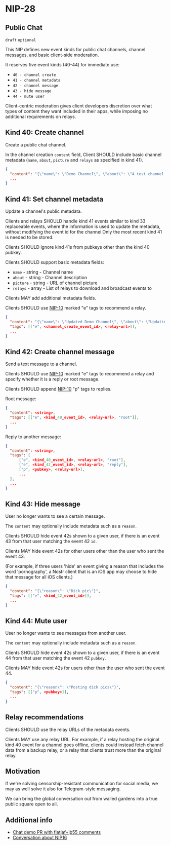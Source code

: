 
NIP-28
======

Public Chat
-----------

`draft` `optional`

This NIP defines new event kinds for public chat channels, channel messages, and basic client-side moderation.

It reserves five event kinds (40-44) for immediate use:

- `40 - channel create`
- `41 - channel metadata`
- `42 - channel message`
- `43 - hide message`
- `44 - mute user`

Client-centric moderation gives client developers discretion over what types of content they want included in their apps, while imposing no additional requirements on relays.

## Kind 40: Create channel

Create a public chat channel.

In the channel creation `content` field, Client SHOULD include basic channel metadata (`name`, `about`, `picture` and `relays` as specified in kind 41).

```json
{
  "content": "{\"name\": \"Demo Channel\", \"about\": \"A test channel.\", \"picture\": \"https://placekitten.com/200/200\", \"relays\": [\"wss://nos.lol\", \"wss://nostr.mom\"]}",
  ...
}
```


## Kind 41: Set channel metadata

Update a channel's public metadata.

Clients and relays SHOULD handle kind 41 events similar to kind 33 replaceable events, where the information is used to update the metadata, without modifying the event id for the channel.Only the most recent kind 41 is needed to be stored.

Clients SHOULD ignore kind 41s from pubkeys other than the kind 40 pubkey.

Clients SHOULD support basic metadata fields:

- `name` - string - Channel name
- `about` - string - Channel description
- `picture` - string - URL of channel picture
- `relays` - array - List of relays to download and broadcast events to

Clients MAY add additional metadata fields.

Clients SHOULD use [NIP-10](10.md) marked "e" tags to recommend a relay.

```json
{
  "content": "{\"name\": \"Updated Demo Channel\", \"about\": \"Updating a test channel.\", \"picture\": \"https://placekitten.com/201/201\", \"relays\": [\"wss://nos.lol\", \"wss://nostr.mom\"]}",
  "tags": [["e", <channel_create_event_id>, <relay-url>]],
  ...
}
```


## Kind 42: Create channel message

Send a text message to a channel.

Clients SHOULD use [NIP-10](10.md) marked "e" tags to recommend a relay and specify whether it is a reply or root message.

Clients SHOULD append [NIP-10](10.md) "p" tags to replies.

Root message:

```json
{
  "content": <string>,
  "tags": [["e", <kind_40_event_id>, <relay-url>, "root"]],
  ...
}
```

Reply to another message:

```json
{
  "content": <string>,
  "tags": [
      ["e", <kind_40_event_id>, <relay-url>, "root"],
      ["e", <kind_42_event_id>, <relay-url>, "reply"],
      ["p", <pubkey>, <relay-url>],
      ...
  ],
  ...
}
```


## Kind 43: Hide message

User no longer wants to see a certain message.

The `content` may optionally include metadata such as a `reason`.

Clients SHOULD hide event 42s shown to a given user, if there is an event 43 from that user matching the event 42 `id`.

Clients MAY hide event 42s for other users other than the user who sent the event 43.

(For example, if three users 'hide' an event giving a reason that includes the word 'pornography', a Nostr client that is an iOS app may choose to hide that message for all iOS clients.)

```json
{
  "content": "{\"reason\": \"Dick pic\"}",
  "tags": [["e", <kind_42_event_id>]],
  ...
}
```

## Kind 44: Mute user

User no longer wants to see messages from another user.

The `content` may optionally include metadata such as a `reason`.

Clients SHOULD hide event 42s shown to a given user, if there is an event 44 from that user matching the event 42 `pubkey`.

Clients MAY hide event 42s for users other than the user who sent the event 44.

```json
{
  "content": "{\"reason\": \"Posting dick pics\"}",
  "tags": [["p", <pubkey>]],
  ...
}
```

## Relay recommendations

Clients SHOULD use the relay URLs of the metadata events. 

Clients MAY use any relay URL. For example, if a relay hosting the original kind 40 event for a channel goes offline, clients could instead fetch channel data from a backup relay, or a relay that clients trust more than the original relay.

Motivation
----------
If we're solving censorship-resistant communication for social media, we may as well solve it also for Telegram-style messaging.

We can bring the global conversation out from walled gardens into a true public square open to all.


Additional info
---------------

- [Chat demo PR with fiatjaf+jb55 comments](https://github.com/ArcadeCity/arcade/pull/28)
- [Conversation about NIP16](https://t.me/nostr_protocol/29566)
